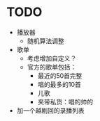 # TODO

* 播放器
    * 随机算法调整
* 歌单
    * 考虑增加自定义？
    * 官方的歌单包括：
        * 最近的50首完整
        * 唱的最多的10首
        * 儿歌
        * 夹带私货：唱的帅的
* 加一个越剧回的录播列表
